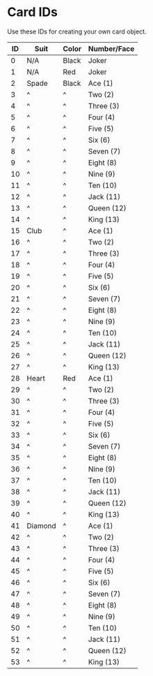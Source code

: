 # Card IDs

Use these IDs for creating your own card object.

| ID  | Suit    | Color | Number/Face |
| --- | ------- | ----- | ----------- |
| 0   | N/A     | Black | Joker       |
| 1   | N/A     | Red   | Joker       |
| 2   | Spade   | Black | Ace (1)     |
| 3   | ^       | ^     | Two (2)     |
| 4   | ^       | ^     | Three (3)   |
| 5   | ^       | ^     | Four (4)    |
| 6   | ^       | ^     | Five (5)    |
| 7   | ^       | ^     | Six (6)     |
| 8   | ^       | ^     | Seven (7)   |
| 9   | ^       | ^     | Eight (8)   |
| 10  | ^       | ^     | Nine (9)    |
| 11  | ^       | ^     | Ten (10)    |
| 12  | ^       | ^     | Jack (11)   |
| 13  | ^       | ^     | Queen (12)  |
| 14  | ^       | ^     | King (13)   |
| 15  | Club    | ^     | Ace (1)     |
| 16  | ^       | ^     | Two (2)     |
| 17  | ^       | ^     | Three (3)   |
| 18  | ^       | ^     | Four (4)    |
| 19  | ^       | ^     | Five (5)    |
| 20  | ^       | ^     | Six (6)     |
| 21  | ^       | ^     | Seven (7)   |
| 22  | ^       | ^     | Eight (8)   |
| 23  | ^       | ^     | Nine (9)    |
| 24  | ^       | ^     | Ten (10)    |
| 25  | ^       | ^     | Jack (11)   |
| 26  | ^       | ^     | Queen (12)  |
| 27  | ^       | ^     | King (13)   |
| 28  | Heart   | Red   | Ace (1)     |
| 29  | ^       | ^     | Two (2)     |
| 30  | ^       | ^     | Three (3)   |
| 31  | ^       | ^     | Four (4)    |
| 32  | ^       | ^     | Five (5)    |
| 33  | ^       | ^     | Six (6)     |
| 34  | ^       | ^     | Seven (7)   |
| 35  | ^       | ^     | Eight (8)   |
| 36  | ^       | ^     | Nine (9)    |
| 37  | ^       | ^     | Ten (10)    |
| 38  | ^       | ^     | Jack (11)   |
| 39  | ^       | ^     | Queen (12)  |
| 40  | ^       | ^     | King (13)   |
| 41  | Diamond | ^     | Ace (1)     |
| 42  | ^       | ^     | Two (2)     |
| 43  | ^       | ^     | Three (3)   |
| 44  | ^       | ^     | Four (4)    |
| 45  | ^       | ^     | Five (5)    |
| 46  | ^       | ^     | Six (6)     |
| 47  | ^       | ^     | Seven (7)   |
| 48  | ^       | ^     | Eight (8)   |
| 49  | ^       | ^     | Nine (9)    |
| 50  | ^       | ^     | Ten (10)    |
| 51  | ^       | ^     | Jack (11)   |
| 52  | ^       | ^     | Queen (12)  |
| 53  | ^       | ^     | King (13)   |
